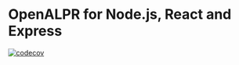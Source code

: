 # OpenALPR for Node.js, React and Express
[![codecov](https://codecov.io/gh/multei/openalpr/branch/master/graph/badge.svg)](https://codecov.io/gh/multei/openalpr)
